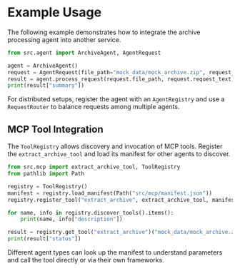 # Example Usage

The following example demonstrates how to integrate the archive processing agent into another service.

```python
from src.agent import ArchiveAgent, AgentRequest

agent = ArchiveAgent()
request = AgentRequest(file_path="mock_data/mock_archive.zip", request_text="summarize")
result = agent.process_request(request.file_path, request.request_text)
print(result["summary"])
```

For distributed setups, register the agent with an `AgentRegistry` and use a `RequestRouter` to balance requests among multiple agents.

## MCP Tool Integration

The `ToolRegistry` allows discovery and invocation of MCP tools. Register the
`extract_archive_tool` and load its manifest for other agents to discover.

```python
from src.mcp import extract_archive_tool, ToolRegistry
from pathlib import Path

registry = ToolRegistry()
manifest = registry.load_manifest(Path("src/mcp/manifest.json"))
registry.register_tool("extract_archive", extract_archive_tool, manifest=manifest)

for name, info in registry.discover_tools().items():
    print(name, info["description"])

result = registry.get_tool("extract_archive")("mock_data/mock_archive.zip")
print(result["status"])
```

Different agent types can look up the manifest to understand parameters and
call the tool directly or via their own frameworks.
